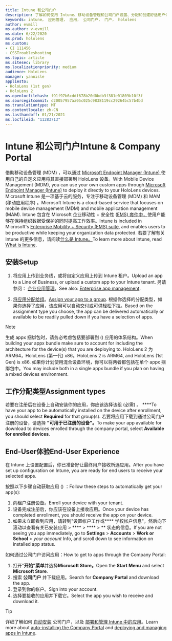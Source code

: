 ```yaml
---
title: Intune 和公司门户
description: 了解如何使用 Intune、移动设备管理和公司门户设置、分配和创建舒适用户体验。
keywords: intune， 应用管理， 应用， 公司门户， 门户， hololens
author: evmill
ms.author: v-evmill
ms.date: 6/22/2020
ms.prod: hololens
ms.custom:
- CI 111456
- CSSTroubleshooting
ms.topic: article
ms.sitesec: library
ms.localizationpriority: medium
audience: HoloLens
manager: yannisle
appliesto:
- HoloLens (1st gen)
- HoloLens 2
ms.openlocfilehash: f91f97b6cddf678b20d0bdb3f381e01809b10f3f
ms.sourcegitcommit: d20057957aa05c025c9838119cc29264bc57b4bd
ms.translationtype: MT
ms.contentlocale: zh-CN
ms.lasthandoff: 01/21/2021
ms.locfileid: "11283713"
---
```

# <span data-ttu-id="1370f-104">Intune 和公司门户</span><span class="sxs-lookup"><span data-stu-id="1370f-104">Intune & Company Portal</span></span>

<span data-ttu-id="1370f-105">借助移动设备管理 (MDM) ，可以通过 [Microsoft Endpoint Manager (Intune) ](https://docs.microsoft.com/intune/windows-holographic-for-business) 使用自己的自定义应用将其直接部署到 HoloLens 设备。</span><span class="sxs-lookup"><span data-stu-id="1370f-105">With Mobile Device Management (MDM), you can use your own custom apps through [Microsoft Endpoint Manager (Intune)](https://docs.microsoft.com/intune/windows-holographic-for-business) to deploy it directly to your HoloLens devices.</span></span> <span data-ttu-id="1370f-106">Microsoft Intune 是一项基于云的服务，专注于移动设备管理 (MDM) 和 MAM (移动应用程序) 。</span><span class="sxs-lookup"><span data-stu-id="1370f-106">Microsoft Intune is a cloud-based service that focuses on mobile device management (MDM) and mobile application management (MAM).</span></span> <span data-ttu-id="1370f-107">Intune 包含在 Microsoft 企业移动性 + 安全性 ([EMS) 套件中，](https://www.microsoft.com/microsoft-365/enterprise-mobility-security)使用户能够在保持组织数据受保护的同时提高工作效率。</span><span class="sxs-lookup"><span data-stu-id="1370f-107">Intune is included in Microsoft's [Enterprise Mobility + Security (EMS) suite](https://www.microsoft.com/microsoft-365/enterprise-mobility-security), and enables users to be productive while keeping your organization data protected.</span></span> <span data-ttu-id="1370f-108">若要了解有关 Intune 的更多信息，请阅读[什么是 Intune。](https://docs.microsoft.com/mem/intune/fundamentals/what-is-intune)</span><span class="sxs-lookup"><span data-stu-id="1370f-108">To learn more about Intune, read [What is Intune](https://docs.microsoft.com/mem/intune/fundamentals/what-is-intune).</span></span>

## <span data-ttu-id="1370f-109">安装</span><span class="sxs-lookup"><span data-stu-id="1370f-109">Setup</span></span>

1. <span data-ttu-id="1370f-110">将应用上传到业务线，或将自定义应用上传到 Intune 租户。</span><span class="sxs-lookup"><span data-stu-id="1370f-110">Upload an app to a Line of Business, or upload a custom app to your Intune tenant.</span></span> <span data-ttu-id="1370f-111">另请参阅： [企业应用管理](https://docs.microsoft.com/windows/client-management/mdm/enterprise-app-management)。</span><span class="sxs-lookup"><span data-stu-id="1370f-111">See also: [Enterprise app management](https://docs.microsoft.com/windows/client-management/mdm/enterprise-app-management).</span></span>

2. <span data-ttu-id="1370f-112">[将应用分配给组](https://docs.microsoft.com/mem/intune/apps/apps-deploy)。</span><span class="sxs-lookup"><span data-stu-id="1370f-112">[Assign your app to a group](https://docs.microsoft.com/mem/intune/apps/apps-deploy).</span></span> <span data-ttu-id="1370f-113">根据你选择的分配类型，如果你选择了应用，该应用可以自动交付或可供轻松下拉。</span><span class="sxs-lookup"><span data-stu-id="1370f-113">Based on the assignment type you choose, the app can be delivered automatically or available to be readily pulled down if you have a selection of apps.</span></span>

> [!NOTE]
> <span data-ttu-id="1370f-114">生成 appx 捆绑包时，请务必考虑包括要部署到 () 应用的体系结构。</span><span class="sxs-lookup"><span data-stu-id="1370f-114">When building your appx bundle make sure to account for including the architecture for the device(s) that you are deploying to.</span></span> <span data-ttu-id="1370f-115">HoloLens 2 为 ARM64，HoloLens (第一代) x86。</span><span class="sxs-lookup"><span data-stu-id="1370f-115">HoloLens 2 is ARM64, and HoloLens (1st Gen) is x86.</span></span> <span data-ttu-id="1370f-116">如果你计划使用混合设备环境，你可以将两者都包括在单个 appx 捆绑包中。</span><span class="sxs-lookup"><span data-stu-id="1370f-116">You may include both in a single appx bundle if you plan on having a mixed devices environment.</span></span>

## <span data-ttu-id="1370f-117">工作分配类型</span><span class="sxs-lookup"><span data-stu-id="1370f-117">Assignment types</span></span>

<span data-ttu-id="1370f-118">若要在注册后在设备上自动安装你的应用，你应该选择该组 (必需) 。 \*\*\*\*</span><span class="sxs-lookup"><span data-stu-id="1370f-118">To have your app to be automatically installed on the device after enrollment, you should select **Required** for that group(s).</span></span>
<span data-ttu-id="1370f-119">若要将应用下载到通过公司门户注册的设备，请选择 **"可用于已注册的设备"。**</span><span class="sxs-lookup"><span data-stu-id="1370f-119">To make your app available for download to devices enrolled through the company portal, select **Available for enrolled devices**.</span></span>

## <span data-ttu-id="1370f-120">End-User体验</span><span class="sxs-lookup"><span data-stu-id="1370f-120">End-User Experience</span></span>

<span data-ttu-id="1370f-121">在 Intune 上设置配置后，你已准备好让最终用户接收所选应用。</span><span class="sxs-lookup"><span data-stu-id="1370f-121">After you have set up configuration on Intune, you are ready for end users to receive your selected apps.</span></span>

<span data-ttu-id="1370f-122">按照以下步骤自动获取应用 () ：</span><span class="sxs-lookup"><span data-stu-id="1370f-122">Follow these steps to automatically get your app(s):</span></span>

1. <span data-ttu-id="1370f-123">向租户注册设备。</span><span class="sxs-lookup"><span data-stu-id="1370f-123">Enroll your device with your tenant.</span></span>
2. <span data-ttu-id="1370f-124">设备完成注册后，你应该在设备上接收应用。</span><span class="sxs-lookup"><span data-stu-id="1370f-124">Once your device has completed enrollment, you should receive the app on your device.</span></span>
3. <span data-ttu-id="1370f-125">如果未立即看到应用，请转到"设置帐户工作或\*\*\*\* 学校帐户信息"，然后向下滚动以查看有关已安装应用  >  \*\*\*\*  >  \*\*\*\*  >  \*\* 状态的信息。</span><span class="sxs-lookup"><span data-stu-id="1370f-125">If you are not seeing you app immediately, go to **Settings** > **Accounts** > **Work or School** > *your account* Info, and scroll down to see information on installed app status.</span></span>

<span data-ttu-id="1370f-126">如何通过公司门户访问应用：</span><span class="sxs-lookup"><span data-stu-id="1370f-126">How to get to apps through the Company Portal:</span></span>

1. <span data-ttu-id="1370f-127">打开"**开始"菜单**并选择**Microsoft Store。**</span><span class="sxs-lookup"><span data-stu-id="1370f-127">Open the **Start Menu** and select **Microsoft Store**.</span></span>
2. <span data-ttu-id="1370f-128">搜索 **公司门户** 并下载应用。</span><span class="sxs-lookup"><span data-stu-id="1370f-128">Search for **Company Portal** and download the app.</span></span>
3. <span data-ttu-id="1370f-129">登录到你的帐户。</span><span class="sxs-lookup"><span data-stu-id="1370f-129">Sign into your account.</span></span>
4. <span data-ttu-id="1370f-130">选择要接收的应用并下载它。</span><span class="sxs-lookup"><span data-stu-id="1370f-130">Select the app you wish to receive and download it.</span></span>

> [!Tip]
> <span data-ttu-id="1370f-131">详细了解如何 [自动安装](https://docs.microsoft.com/mem/intune/apps/company-portal-app) 公司门户，以及 [部署和管理 Intune 中的应用](https://docs.microsoft.com/mem/intune/fundamentals/windows-holographic-for-business#deploy-and-manage-apps)。</span><span class="sxs-lookup"><span data-stu-id="1370f-131">Learn more about [auto-installing the Company Portal](https://docs.microsoft.com/mem/intune/apps/company-portal-app) and [deploying and managing apps in Intune](https://docs.microsoft.com/mem/intune/fundamentals/windows-holographic-for-business#deploy-and-manage-apps).</span></span>
